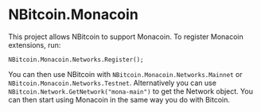# NBitcoin.Monacoin

This project allows NBitcoin to support Monacoin.
To register Monacoin extensions, run:

```
NBitcoin.Monacoin.Networks.Register();
```

You can then use NBitcoin with `NBitcoin.Monacoin.Networks.Mainnet` or `NBitcoin.Monacoin.Networks.Testnet`.
Alternatively you can use `NBitcoin.Network.GetNetwork("mona-main")` to get the Network object.
You can then start using Monacoin in the same way you do with Bitcoin.

